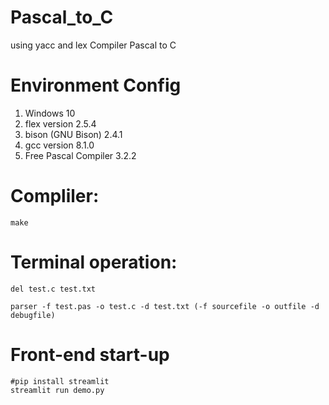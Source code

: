 # Pascal_to_C
using yacc and lex Compiler Pascal to C

# Environment Config
1. Windows 10
2. flex version 2.5.4
3. bison (GNU Bison) 2.4.1
4. gcc version 8.1.0
5. Free Pascal Compiler 3.2.2
# Compliler:
```
make
```
# Terminal operation:
```
del test.c test.txt

parser -f test.pas -o test.c -d test.txt (-f sourcefile -o outfile -d debugfile)
```
# Front-end start-up
```
#pip install streamlit
streamlit run demo.py
```
